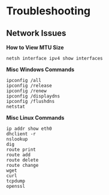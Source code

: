 # Troubleshooting

## Network Issues
**How to View MTU Size**
```
netsh interface ipv4 show interfaces
```

**Misc Windows Commands**
```
ipconfig /all
ipconfig /release
ipconfig /renew
ipconfig /displaydns
ipconfig /flushdns
netstat
```

**Misc Linux Commands**  
```
ip addr show eth0
dhclient -r
nslookup
dig
route print
route add
route delete
route change
wget 
curl
tcpdump
openssl
```